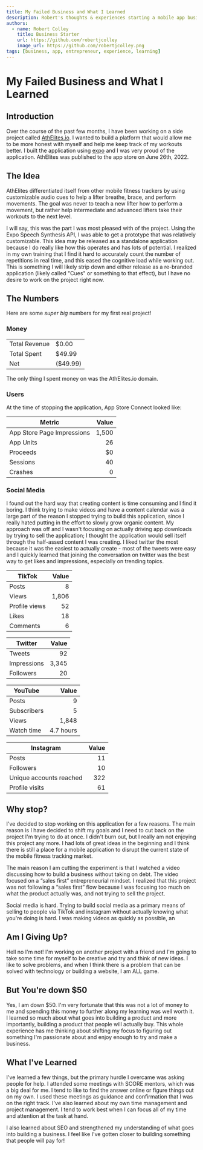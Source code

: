 ```yaml
---
title: My Failed Business and What I Learned
description: Robert's thoughts & experiences starting a mobile app business. I learned a lot through this experience and want to start another business!
authors:
  - name: Robert Colley
    title: Business Starter
    url: https://github.com/robertjcolley
    image_url: https://github.com/robertjcolley.png
tags: [business, app, entrepreneur, experience, learning]
---
```


# My Failed Business and What I Learned

## Introduction

Over the course of the past few months, I have been working on a side project called [AthElites.io](https://www.athelites.io). I wanted to build a platform that would allow me to be more honest with myself and help me keep track of my workouts better. I built the application using [expo](https://expo.dev) and I was very proud of the application. AthElites was published to the app store on June 26th, 2022.

## The Idea

AthElites differentiated itself from other mobile fitness trackers by using customizable audio cues to help a lifter breathe, brace, and perform movements. The goal was never to teach a new lifter how to perform a movement, but rather help intermediate and advanced lifters take their workouts to the next level.

I will say, this was the part I was most pleased with of the project. Using the Expo Speech Synthesis API, I was able to get a prototype that was relatively customizable. This idea may be released as a standalone application because I do really like how this operates and has lots of potential. I realized in my own training that I find it hard to accurately count the number of repetitions in real time, and this eased the cognitive load while working out. This is something I will likely strip down and either release as a re-branded application (likely called "Cues" or something to that effect), but I have no desire to work on the project right now.

## The Numbers

Here are some *super big* numbers for my first real project!

### Money

|               |          |
| ------------- | -------- |
| Total Revenue | $0.00    |
| Total Spent   | $49.99   |
| Net           | ($49.99) |

The only thing I spent money on was the AthElites.io domain.

### Users

At the time of stopping the application, App Store Connect looked like:

| Metric                     | Value |
| -------------------------- | ----: |
| App Store Page Impressions | 1,500 |
| App Units                  |    26 |
| Proceeds                   |    $0 |
| Sessions                   |    40 |
| Crashes                    |     0 |

### Social Media

I found out the hard way that creating content is time consuming and I find it boring. I think trying to make videos and have a content calendar was a large part of the reason I stopped trying to build this application, since I really hated putting in the effort to slowly grow organic content. My approach was off and I wasn't focusing on actually driving app downloads by trying to sell the application; I thought the application would sell itself through the half-assed content I was creating. I liked twitter the most because it was the easiest to actually create - most of the tweets were easy and I quickly learned that joining the conversation on twitter was the best way to get likes and impressions, especially on trending topics.

| TikTok        | Value |
| ------------- | ----: |
| Posts         |     8 |
| Views         | 1,806 |
| Profile views |    52 |
| Likes         |    18 |
| Comments      |     6 |

| Twitter     | Value |
| ----------- | ----: |
| Tweets      |    92 |
| Impressions | 3,345 |
| Followers   |    20 |

| YouTube     |     Value |
| ----------- | --------: |
| Posts       |         9 |
| Subscribers |         5 |
| Views       |     1,848 |
| Watch time  | 4.7 hours |

| Instagram               | Value |
| ----------------------- | ----: |
| Posts                   |    11 |
| Followers               |    10 |
| Unique accounts reached |   322 |
| Profile visits          |    61 |

## Why stop?

I've decided to stop working on this application for a few reasons. The main reason is I have decided to shift my goals and I need to cut back on the project I'm trying to do at once. I didn't burn out, but I really am not enjoying this project any more. I had lots of great ideas in the beginning and I think there is still a place for a mobile application to disrupt the current state of the mobile fitness tracking market.

The main reason I am cutting the experiment is that I watched a video discussing how to build a business without taking on debt. The video focused on a “sales first” entrepreneurial mindset. I realized that this project was not following a “sales first” flow because I was focusing too much on what the product actually was, and not trying to sell the project.

Social media is hard. Trying to build social media as a primary means of selling to people via TikTok and instagram without actually knowing what you're doing is hard. I was making videos as quickly as possible, an

## Am I Giving Up?

Hell no I'm not! I'm working on another project with a friend and I'm going to take some time for myself to be creative and try and think of new ideas. I like to solve problems, and when I think there is a problem that can be solved with technology or building a website, I am ALL game.

## But You're down $50

Yes, I am down $50. I'm very fortunate that this was not a lot of money to me and spending this money to further along my learning was well worth it. I learned so much about what goes into building a product and more importantly, building a product that people will actually buy. This whole experience has me thinking about shifting my focus to figuring out something I'm passionate about and enjoy enough to try and make a business.

## What I've Learned

I've learned a few things, but the primary hurdle I overcame was asking people for help. I attended some meetings with SCORE mentors, which was a big deal for me. I tend to like to find the answer online or figure things out on my own. I used these meetings as guidance and confirmation that I was on the right track. I've also learned about my own time management and project management. I tend to work best when I can focus all of my time and attention at the task at hand.

I also learned about SEO and strengthened my understanding of what goes into building a business. I feel like I've gotten closer to building something that people will pay for!
